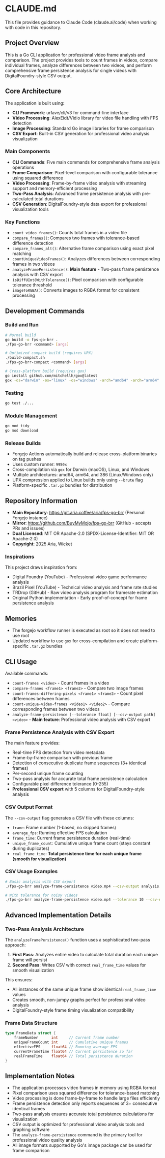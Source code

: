 # CLAUDE.md

This file provides guidance to Claude Code (claude.ai/code) when working with code in this repository.

## Project Overview

This is a Go CLI application for professional video frame analysis and comparison. The project provides tools to count frames in videos, compare individual frames, analyze differences between two videos, and perform comprehensive frame persistence analysis for single videos with DigitalFoundry-style CSV output.

## Core Architecture

The application is built using:
- **CLI Framework**: urfave/cli/v3 for command-line interface
- **Video Processing**: AlexEidt/Vidio library for video file handling with FPS detection
- **Image Processing**: Standard Go image libraries for frame comparison
- **CSV Export**: Built-in CSV generation for professional video analysis visualization

### Main Components

- **CLI Commands**: Five main commands for comprehensive frame analysis operations
- **Frame Comparison**: Pixel-level comparison with configurable tolerance using squared difference
- **Video Processing**: Frame-by-frame video analysis with streaming support and memory-efficient processing
- **Two-Pass Analysis**: Advanced frame persistence analysis with pre-calculated total durations
- **CSV Generation**: DigitalFoundry-style data export for professional visualization tools

### Key Functions

- `count_video_frames()`: Counts total frames in a video file
- `compare_frames()`: Compares two frames with tolerance-based difference detection
- `compare_frames_alt()`: Alternative frame comparison using exact pixel matching
- `countUniqueVideoFrames()`: Analyzes differences between corresponding frames in two videos
- `analyzeFramePersistence()`: **Main feature** - Two-pass frame persistence analysis with CSV export
- `isDiffUInt8WithTolerance()`: Pixel comparison with configurable tolerance threshold
- `imageToRGBA()`: Converts images to RGBA format for consistent processing

## Development Commands

### Build and Run
```bash
# Normal build
go build -o fps-go-brr .
./fps-go-brr <command> [args]

# Optimized compact build (requires UPX)
./build-compact.sh
./fps-go-brr-compact <command> [args]

# Cross-platform build (requires gox)
go install github.com/mitchellh/gox@latest
gox -os="darwin" -os="linux" -os="windows" -arch="amd64" -arch="arm64" -osarch="linux/386" -osarch="windows/386"
```

### Testing
```bash
go test ./...
```

### Module Management
```bash
go mod tidy
go mod download
```

### Release Builds
- Forgejo Actions automatically build and release cross-platform binaries on tag pushes
- Uses custom runner: `9950x`
- Cross-compilation via `gox` for Darwin (macOS), Linux, and Windows
- Multiple architectures: amd64, arm64, and 386 (Linux/Windows only)
- UPX compression applied to Linux builds only using `--brute` flag
- Platform-specific `.tar.gz` bundles for distribution

## Repository Information

- **Main Repository**: https://git.aria.coffee/aria/fps-go-brr (Personal Forgejo instance)
- **Mirror**: https://github.com/BuyMyMojo/fps-go-brr (GitHub - accepts PRs and issues)
- **Dual Licensed**: MIT OR Apache-2.0 (SPDX-License-Identifier: MIT OR Apache-2.0)
- **Copyright**: 2025 Aria, Wicket

### Inspirations

This project draws inspiration from:
- Digital Foundry (YouTube) - Professional video game performance analysis
- Brazil Pixel (YouTube) - Technical video analysis and frame rate studies  
- TRDrop (GitHub) - Raw video analysis program for framerate estimation
- Original Python implementation - Early proof-of-concept for frame persistence analysis

## Memories

- The forgejo workflow runner is executed as root so it does not need to use root
- Updated workflow to use `gox` for cross-compilation and create platform-specific `.tar.gz` bundles

## CLI Usage

Available commands:
- `count-frames <video>` - Count frames in a video
- `compare-frames <frame1> <frame2>` - Compare two image frames
- `count-frames-differing-pixels <frame1> <frame2>` - Count pixel differences between frames
- `count-unique-video-frames <video1> <video2>` - Compare corresponding frames between two videos
- `analyze-frame-persistence [--tolerance float] [--csv-output path] <video>` - **Main feature**: Professional video analysis with CSV export

### Frame Persistence Analysis with CSV Export

The main feature provides:
- Real-time FPS detection from video metadata
- Frame-by-frame comparison with previous frame
- Detection of consecutive duplicate frame sequences (3+ identical frames)
- Per-second unique frame counting
- Two-pass analysis for accurate total frame persistence calculation
- Configurable pixel difference tolerance (0-255)
- **Professional CSV export** with 5 columns for DigitalFoundry-style analysis

### CSV Output Format

The `--csv-output` flag generates a CSV file with these columns:
- `frame`: Frame number (1-based, no skipped frames)
- `average_fps`: Running effective FPS calculation
- `frame_time`: Current frame persistence duration (real-time)
- `unique_frame_count`: Cumulative unique frame count (stays constant during duplicates)
- `real_frame_time`: **Total persistence time for each unique frame (smooth for visualization)**

### CSV Usage Examples

```bash
# Basic analysis with CSV export
./fps-go-brr analyze-frame-persistence video.mp4 --csv-output analysis.csv

# With tolerance for noisy videos
./fps-go-brr analyze-frame-persistence video.mp4 --tolerance 10 --csv-output analysis.csv
```

## Advanced Implementation Details

### Two-Pass Analysis Architecture

The `analyzeFramePersistence()` function uses a sophisticated two-pass approach:

1. **First Pass**: Analyzes entire video to calculate total duration each unique frame will persist
2. **Second Pass**: Writes CSV with correct `real_frame_time` values for smooth visualization

This ensures:
- All instances of the same unique frame show identical `real_frame_time` values
- Creates smooth, non-jumpy graphs perfect for professional video analysis
- DigitalFoundry-style frame timing visualization compatibility

### Frame Data Structure

```go
type FrameData struct {
    frameNumber      int     // Current frame number
    uniqueFrameCount int     // Cumulative unique frames
    effectiveFPS     float64 // Running average FPS
    currentFrameTime float64 // Current persistence so far
    realFrameTime    float64 // Total persistence duration
}
```

## Implementation Notes

- The application processes video frames in memory using RGBA format
- Pixel comparison uses squared difference for tolerance-based matching
- Video processing is done frame-by-frame to handle large files efficiently
- Frame persistence detection only reports sequences of 3+ consecutive identical frames
- Two-pass analysis ensures accurate total persistence calculations for visualization
- CSV output is optimized for professional video analysis tools and graphing software
- The `analyze-frame-persistence` command is the primary tool for professional video quality analysis
- All image formats supported by Go's image package can be used for frame comparison
